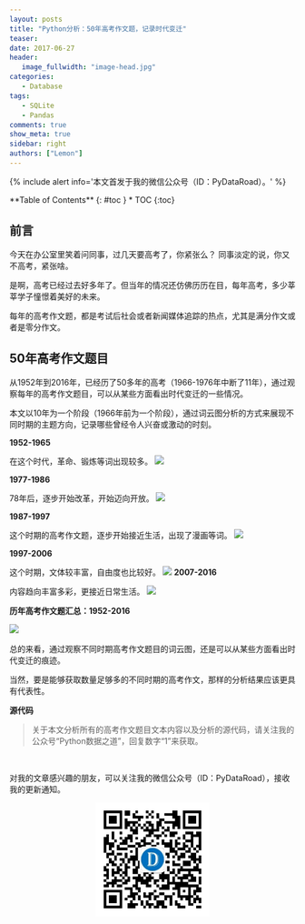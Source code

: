 ```yaml
---
layout: posts
title: "Python分析：50年高考作文题，记录时代变迁"
teaser:
date: 2017-06-27
header:
   image_fullwidth: "image-head.jpg"
categories:
   - Database
tags:
   - SQLite
   - Pandas
comments: true
show_meta: true
sidebar: right
authors: ["Lemon"]
---
```





{% include alert info='本文首发于我的微信公众号（ID：PyDataRoad）。' %}


<div class="panel radius" markdown="1">
**Table of Contents**
{: #toc }
*  TOC
{:toc}
</div>







## 前言
今天在办公室里笑着问同事，过几天要高考了，你紧张么？
同事淡定的说，你又不高考，紧张啥。

是啊，高考已经过去好多年了。但当年的情况还仿佛历历在目，每年高考，多少莘莘学子憧憬着美好的未来。

每年的高考作文题，都是考试后社会或者新闻媒体追踪的热点，尤其是满分作文或者是零分作文。

## 50年高考作文题目
从1952年到2016年，已经历了50多年的高考（1966-1976年中断了11年），通过观察每年的高考作文题目，可以从某些方面看出时代变迁的一些情况。

本文以10年为一个阶段（1966年前为一个阶段），通过词云图分析的方式来展现不同时期的主题方向，记录哪些曾经令人兴奋或激动的时刻。

**1952-1965**

在这个时代，革命、锻炼等词出现较多。
![](http://upload-images.jianshu.io/upload_images/5462537-67baec5a9235ff2f.jpg?imageMogr2/auto-orient/strip%7CimageView2/2/w/1240)



**1977-1986**

78年后，逐步开始改革，开始迈向开放。
![](http://upload-images.jianshu.io/upload_images/5462537-c1e0e9843637e6bf.jpg?imageMogr2/auto-orient/strip%7CimageView2/2/w/1240)

**1987-1997**

这个时期的高考作文题，逐步开始接近生活，出现了漫画等词。
![](http://upload-images.jianshu.io/upload_images/5462537-47d77597d86e9d57.jpg?imageMogr2/auto-orient/strip%7CimageView2/2/w/1240)

**1997-2006**

这个时期，文体较丰富，自由度也比较好。
![](http://upload-images.jianshu.io/upload_images/5462537-a97cba898a1ff390.jpg?imageMogr2/auto-orient/strip%7CimageView2/2/w/1240)
**2007-2016**

内容趋向丰富多彩，更接近日常生活。
![](http://upload-images.jianshu.io/upload_images/5462537-6bf46fb03fa7b361.jpg?imageMogr2/auto-orient/strip%7CimageView2/2/w/1240)

**历年高考作文题汇总：1952-2016**

![](http://upload-images.jianshu.io/upload_images/5462537-ef46e501ac96acc8.jpg?imageMogr2/auto-orient/strip%7CimageView2/2/w/1240)


总的来看，通过观察不同时期高考作文题目的词云图，还是可以从某些方面看出时代变迁的痕迹。

当然，要是能够获取数量足够多的不同时期的高考作文，那样的分析结果应该更具有代表性。

**源代码**
>关于本文分析所有的高考作文题目文本内容以及分析的源代码，请关注我的公众号“Python数据之道”，回复数字“1”来获取。





<br>

对我的文章感兴趣的朋友，可以关注我的微信公众号（ID：PyDataRoad），接收我的更新通知。

<div align="center">
    <img src="/images/qrcode.jpg" width="200">
</div>
